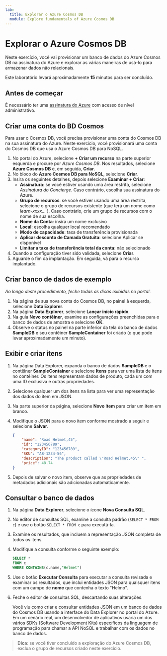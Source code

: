 ```yaml
---
lab:
  title: Explorar o Azure Cosmos DB
  module: Explore fundamentals of Azure Cosmos DB
---
```

# Explorar o Azure Cosmos DB

Neste exercício, você vai provisionar um banco de dados do Azure Cosmos DB na assinatura do Azure e explorar as várias maneiras de usá-lo para armazenar dados não relacionais.

Este laboratório levará aproximadamente **15** minutos para ser concluído.

## Antes de começar

É necessário ter uma [assinatura do Azure](https://azure.microsoft.com/free) com acesso de nível administrativo.

## Criar uma conta do BD Cosmos

Para usar o Cosmos DB, você precisa provisionar uma conta do Cosmos DB na sua assinatura do Azure. Neste exercício, você provisionará uma conta do Cosmos DB que usa o Azure Cosmos DB para NoSQL.

1. No portal do Azure, selecione **+ Criar um recurso** na parte superior esquerda e procure por *Azure Cosmos DB*.  Nos resultados, selecione **Azure Cosmos DB** e, em seguida, **Criar**.
1. No bloco do **Azure Cosmos DB para NoSQL**, selecione **Criar**.
1. Insira os seguintes detalhes, depois selecione **Examinar + Criar**:
    - **Assinatura**: se você estiver usando uma área restrita, selecione *Assinatura do Concierge*. Caso contrário, escolha sua assinatura do Azure.
    - **Grupo de recursos**: se você estiver usando uma área restrita, selecione o grupo de recursos existente (que terá um nome como *learn-xxxx...* ). Caso contrário, crie um grupo de recursos com o nome de sua escolha.
    - **Nome da Conta**: insira um nome exclusivo
    - **Local**: escolha qualquer local recomendado
    - **Modo de capacidade**: taxa de transferência provisionada
    - **Aplicar desconto de Camada Gratuita**: selecione Aplicar se disponível
    - **Limitar a taxa de transferência total da conta**: não selecionado
1. Quando a configuração tiver sido validada, selecione **Criar**.
1. Aguarde o fim da implantação. Em seguida, vá para o recurso implantado.

## Criar banco de dados de exemplo

*Ao longo deste procedimento, feche todas as dicas exibidas no portal*.

1. Na página de sua nova conta do Cosmos DB, no painel à esquerda, selecione **Data Explorer**.
1. Na página **Data Explorer**, selecione **Lançar início rápido**.
1. Na guia **Novo contêiner**, examine as configurações preenchidas para o banco de dados de amostra e selecione **OK**.
1. Observe o status no painel na parte inferior da tela do banco de dados **SampleDB** e seu contêiner **SampleContainer** foi criado (o que pode levar aproximadamente um minuto).

## Exibir e criar itens

1. Na página Data Explorer, expanda o banco de dados **SampleDB** e o contêiner **SampleContainer** e selecione **Itens** para ver uma lista de itens no contêiner. Os itens representam dados de produto, cada um com uma ID exclusiva e outras propriedades.
1. Selecione qualquer um dos itens na lista para ver uma representação dos dados do item em JSON.
1. Na parte superior da página, selecione **Novo Item** para criar um item em branco.
1. Modifique o JSON para o novo item conforme mostrado a seguir e selecione **Salvar**.

    ```json
    {
        "name": "Road Helmet,45",
        "id": "123456789",
        "categoryID": "123456789",
        "SKU": "AB-1234-56",
        "description": "The product called \"Road Helmet,45\" ",
        "price": 48.74
    }
    ```

1. Depois de salvar o novo item, observe que as propriedades de metadados adicionais são adicionadas automaticamente.

## Consultar o banco de dados

1. Na página **Data Explorer**, selecione o ícone **Nova Consulta SQL**.
1. No editor de consultas SQL, examine a consulta padrão (`SELECT * FROM c`) e use o botão `SELECT * FROM c` para executá-la.
1. Examine os resultados, que incluem a representação JSON completa de todos os itens.
1. Modifique a consulta conforme o seguinte exemplo:

    ```sql
    SELECT *
    FROM c
    WHERE CONTAINS(c.name,"Helmet")
    ```

1. Use o botão **Executar Consulta** para executar a consulta revisada e examinar os resultados, que inclui entidades JSON para quaisquer itens com um campo de **nome** que contenha o texto "Helmo".
1. Feche o editor de consultas SQL, descartando suas alterações.

    Você viu como criar e consultar entidades JSON em um banco de dados do Cosmos DB usando a interface do Data Explorer no portal do Azure. Em um cenário real, um desenvolvedor de aplicativos usaria um dos vários SDKs (Software Development Kits) específicos da linguagem de programação para chamar a API NoSQL e trabalhar com os dados no banco de dados.

> **Dica**: se você tiver concluído a exploração do Azure Cosmos DB, exclua o grupo de recursos criado neste exercício.
